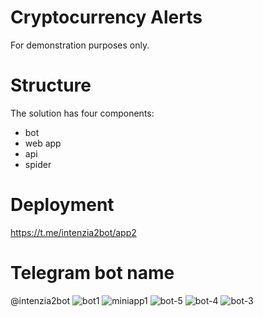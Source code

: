 # Cryptocurrency Alerts

For demonstration purposes only.

# Structure

The solution has four components:
- bot
- web app
- api
- spider

# Deployment
 https://t.me/intenzia2bot/app2


# Telegram bot name
@intenzia2bot
![bot1](https://github.com/maciej-soczka/alerts/assets/4355310/0aa3df43-9016-4333-ae71-dce627277f58)
![miniapp1](https://github.com/maciej-soczka/alerts/assets/4355310/3f91f683-1a25-4be4-ba26-b0f9126a292f)
![bot-5](https://github.com/maciej-soczka/alerts/assets/4355310/c6c71cbf-bb99-4bb8-8b6a-7ca20b450648)
![bot-4](https://github.com/maciej-soczka/alerts/assets/4355310/416f0e23-4da8-4c73-8647-940c6483a2b3)
![bot-3](https://github.com/maciej-soczka/alerts/assets/4355310/97bb457d-104f-446a-a912-32f5bc083d74)

